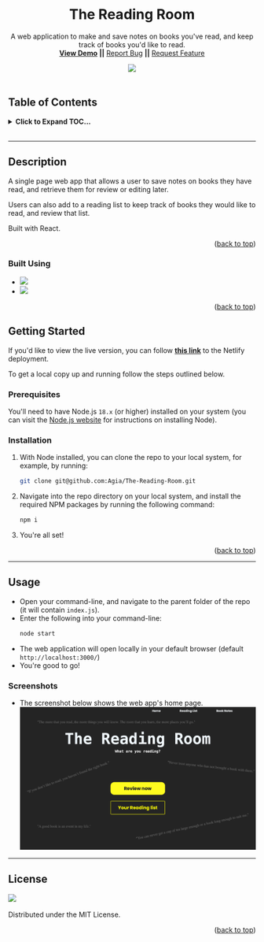 <div align="center">

<h1 align="center">The Reading Room</h1>

  <p align="center">
    A web application to make and save notes on books you've read, and keep track of books you'd like to read.
    <br />
<a href="https://profound-lily-483e79.netlify.app//"><strong>View Demo</strong></a>
<strong>||</strong>
    <a href="https://github.com/Agia/The-Reading-Room/issues">Report Bug</a>
    <strong>||</strong>
    <a href="https://github.com/Agia/The-Reading-Room/issues">Request Feature</a>
  </p>

  <img src="https://img.shields.io/static/v1?label=LICENSE&message=MIT&color=orange&style=for-the-badge" />
</div>

<br />

## Table of Contents
<details>
  <summary><strong>Click to Expand TOC...</strong></summary>
  <ol>
    <li>
      <a href="#description">Description</a>
      <ul>
        <li><a href="#built-using">Built Using</a></li>
      </ul>
    </li>
    <li>
      <a href="#getting-started">Getting Started</a>
      <ul>
        <li><a href="#prerequisites">Prerequisites</a></li>
        <li><a href="#installation">Installation</a></li>
      </ul>
    </li>
    <li><a href="#usage">Usage</a></li>
    <li><a href="#license">License</a></li>
  </ol>
</details>
<br />
<hr />

## Description

A single page web app that allows a user to save notes on books they have read, and retrieve them for review or editing later.

Users can also add to a reading list to keep track of books they would like to read, and review that list.

Built with React.

<p align="right">(<a href="#readme-top">back to top</a>)</p>

### Built Using

* <img src="https://img.shields.io/badge/node.js-000000?style=for-the-badge&logo=nodedotjs&logoColor=white" />
* <img src="https://img.shields.io/badge/react-blue?style=for-the-badge&logo=react&logoColor=white" />

<p align="right">(<a href="#table-of-contents">back to top</a>)</p>


## Getting Started

If you'd like to view the live version, you can follow [**this link**](https://profound-lily-483e79.netlify.app/) to the Netlify deployment.

To get a local copy up and running follow the steps outlined below.

### Prerequisites

You'll need to have Node.js `18.x` (or higher) installed on your system (you can visit the [Node.js website](https://nodejs.org/en/) for instructions on installing Node).


### Installation

1. With Node installed, you can clone the repo to your local system, for example, by running:
    ```sh
    git clone git@github.com:Agia/The-Reading-Room.git
    ```
2. Navigate into the repo directory on your local system, and install the required NPM packages by running the following command:
    ```sh
    npm i
    ```
3. You're all set!

<p align="right">(<a href="#table-of-contents">back to top</a>)</p>

<hr/>

## Usage

- Open your command-line, and navigate to the parent folder of the repo (it will contain `index.js`).
- Enter the following into your command-line:
    ```sh
    node start
    ```
- The web application will open locally in your default browser (default `http://localhost:3000/`)
- You're good to go!

### Screenshots

- The screenshot below shows the web app's home page.
![Screenshot showing the home page of the web app](./src/assets/screenshot.png)

<hr/>

## License
<img src="https://img.shields.io/static/v1?label=LICENSE&message=MIT&color=orange&style=for-the-badge" />

Distributed under the MIT License.

<p align="right">(<a href="#table-of-contents">back to top</a>)</p>
